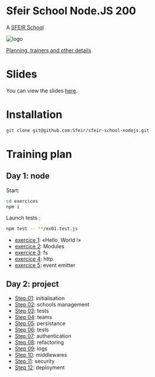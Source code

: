 # Sfeir School Node.JS 200

A [SFEIR School](https://www.sfeir.com/formation/school/)

![logo](https://www.sfeir.com/img/school/formations/Node%20200.png)

[Planning, trainers and other details](https://www.sfeir.com/formation/school/node-200/)

# Slides

You can view the slides [here](https://sfeir-open-source.github.io/sfeir-school-nodejs/#/).

# Installation

```bash
git clone git@github.com:Sfeir/sfeir-school-nodejs.git
```

# Training plan

## Day 1: node

Start:

```sh
cd exercices
npm i
```

Launch tests :

```sh
npm test -- **/ex01.test.js
```

- [exercice 1](./exercices/01_hello/README.md): «Hello, World !»
- [exercice 2](./exercices/02_module/README.md): Modules
- [exercice 3](./exercices/03_fs/README.md): fs
- [exercice 4](./exercices/04_http/README.md): http
- [exercice 5](./exercices/05_event_emitter/README.md): event emitter

## Day 2: project

- [Step 01](./project/step01/README.md): initialisation
- [Step 02](./project/step02/README.md): schools management
- [Step 03](./project/step03/README.md): tests
- [Step 04](./project/step04/README.md): teams
- [Step 05](./project/step05/README.md): persistance
- [Step 06](./project/step06/README.md): tests
- [Step 07](./project/step07/README.md): authentication
- [Step 08](./project/step08/README.md): refactoring
- [Step 09](./project/step09/README.md): logs
- [Step 10](./project/step10/README.md): middlewares
- [Step 11](./project/step11/README.md): security
- [Step 12](./project/step12/README.md): deployment
